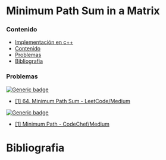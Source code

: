 # Minimum Path Sum in a Matrix

### Contenido

* [Implementación en c++](#)
* [Contenido](#contenido)
* [Problemas](#problemas)
* [Bibliografia](#bibliografia)

### Problemas

[![Generic badge](https://img.shields.io/badge/LeetCode-Medium-yellow.svg)](https://leetcode.com/problemset/algorithms/)

* [[1] 64. Minimum Path Sum - LeetCode/Medium](https://leetcode.com/problems/minimum-path-sum/)

[![Generic badge](https://img.shields.io/badge/CodeChef-Medium-yellow.svg)](https://www.codechef.com/problems/school)

* [[1] Minimum Path - CodeChef/Medium](https://www.codechef.com/FFC32020/problems/FFC320G)
# Bibliografia
